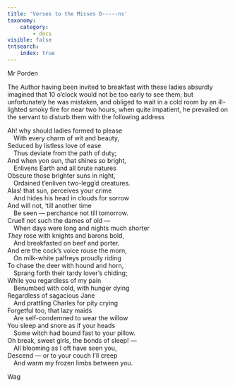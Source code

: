 ```yaml
---
title: 'Verses to the Misses D-----ns'
taxonomy:
    category:
        - docs
visible: false
tntsearch:
    index: true
---
```


<div class="author">Mr Porden</div>

The Author having been invited to breakfast with these ladies absurdly imagined that 10 o’clock would not be too early to see them; but unfortunately he was mistaken, and obliged to wait in a cold room by an ill-lighted smoky fire for near two hours, when quite impatient, he prevailed on the servant to disturb them with the following address  
  
Ah! why should ladies formed to please  
&emsp;With every charm of wit and beauty,  
Seduced by listless love of ease  
&emsp;Thus deviate from the path of duty;  
And when yon sun, that shines so bright,  
&emsp;Enlivens Earth and all brute natures  
Obscure those brighter suns in night,  
&emsp;Ordained t’enliven two-legg’d creatures.  
Alas! that sun, perceives your crime  
&emsp;And hides his head in clouds for sorrow  
And will not, ‘till another time  
&emsp;Be seen — perchance not till tomorrow.  
Cruel! not such the dames of old —  
&emsp;When days were long and nights much shorter  
*They* rose with knights and barons bold,  
&emsp;And breakfasted on beef and porter.  
And ere the cock’s voice rouse the morn,  
&emsp;On milk-white palfreys proudly riding  
To chase the deer with hound and horn,  
&emsp;Sprang forth their tardy lover’s chiding;  
While you regardless of my pain  
&emsp;Benumbed with cold, with hunger dying  
Regardless of sagacious Jane  
&emsp;And prattling Charles for pity crying  
Forgetful too, that lazy maids  
&emsp;Are self-condemned to wear the willow  
You sleep and snore as if your heads  
&emsp;Some witch had bound fast to your pillow.  
Oh break, sweet girls, the bonds of sleep! —  
&emsp;All blooming as I oft have seen you,  
Descend — or to your couch I’ll creep  
&emsp;And warm my frozen limbs between you.  

Wag